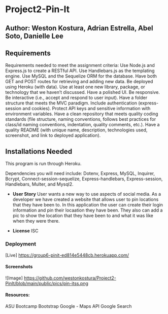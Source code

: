 # Project2-Pin-It

## Author: Weston Kostura, Adrian Estrella, Abel Soto, Danielle Lee

## Requirements 
Requirements needed to meet the assignment criteria:
Use Node.js and Express.js to create a RESTful API.
Use Handlebars.js as the templating engine.
Use MySQL and the Sequelize ORM for the database.
Have both GET and POST routes for retrieving and adding new data.
Be deployed using Heroku (with data).
Use at least one new library, package, or technology that we haven’t discussed.
Have a polished UI.
Be responsive.
Be interactive (i.e., accept and respond to user input).
Have a folder structure that meets the MVC paradigm.
Include authentication (express-session and cookies).
Protect API keys and sensitive information with environment variables.
Have a clean repository that meets quality coding standards (file structure, naming conventions, follows best practices for class/id naming conventions, indentation, quality comments, etc.).
Have a quality README (with unique name, description, technologies used, screenshot, and link to deployed application).


 ## Installations Needed
This program is run through Heroku. 

Dependencies you will need include: Dotenv, Express, MySQL, Inquirer, Bcrypt, Connect-session-sequelize, Express-handlebars, Express-session, Handlebars, Multer, and Mysql2.
   
* **User Story**
User wants a new way to use aspects of social media. As a developer we have created a website that allows user to pin locations that they have been to. In this application the user can create their login information and pin their locaation they have been. They also can add a pic to show the location that they have been to and what it was like when they were there.

* **License**
ISC

### Deployment
[Live] https://group6-pinit-ed814e5448cb.herokuapp.com/


#### Screenshots
![Image]  https://github.com/westonkostura/Project2-PinIt/blob/main/public/pics/pin-itss.png

#### Resources:
ASU Bootcamp
Bootstrap
Google - Maps API
Google Search


